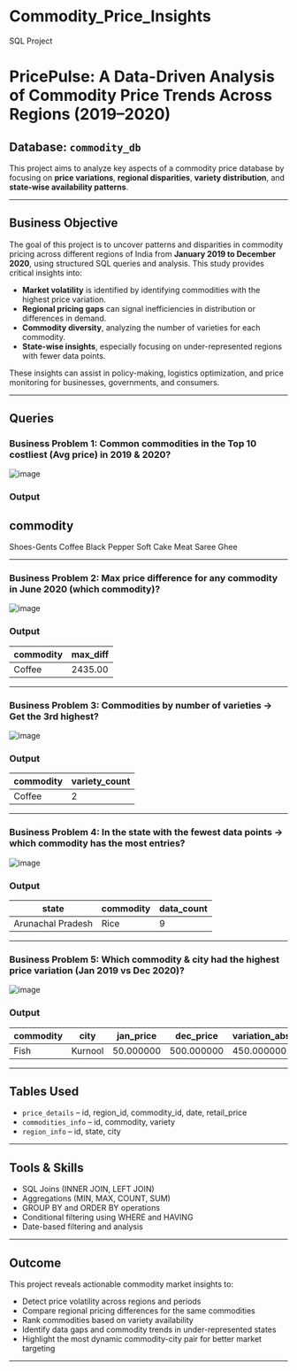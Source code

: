 # Commodity_Price_Insights
SQL Project

# PricePulse: A Data-Driven Analysis of Commodity Price Trends Across Regions (2019–2020)

## Database: `commodity_db`

This project aims to analyze key aspects of a commodity price database by focusing on **price variations**, **regional disparities**, **variety distribution**, and **state-wise availability patterns**.

---

## Business Objective

The goal of this project is to uncover patterns and disparities in commodity pricing across different regions of India from **January 2019 to December 2020**, using structured SQL queries and analysis. This study provides critical insights into:

* **Market volatility** is identified by identifying commodities with the highest price variation.
* **Regional pricing gaps** can signal inefficiencies in distribution or differences in demand.
* **Commodity diversity**, analyzing the number of varieties for each commodity.
* **State-wise insights**, especially focusing on under-represented regions with fewer data points.

These insights can assist in policy-making, logistics optimization, and price monitoring for businesses, governments, and consumers.

---

## Queries

### Business Problem 1: Common commodities in the Top 10 costliest (Avg price) in 2019 & 2020?
![image](https://github.com/user-attachments/assets/3ce1f697-a011-4244-a91f-27f08cc4d852)

### Output
commodity      
----------------
Shoes-Gents
Coffee
Black Pepper
Soft Cake
Meat
Saree
Ghee

---

### Business Problem 2: Max price difference for any commodity in June 2020 (which commodity)?
![image](https://github.com/user-attachments/assets/b530f1e8-8407-4c96-a547-a1bb004f3660)

### Output
commodity  | max_diff   
-----------|--------------
Coffee	   | 2435.00

---

### Business Problem 3: Commodities by number of varieties → Get the 3rd highest?
![image](https://github.com/user-attachments/assets/33341c68-93e1-4a8d-a734-7d19f6f80a5f)

### Output
commodity  | variety_count   
-----------|-----------------
Coffee	   | 2

---

### Business Problem 4: In the state with the fewest data points → which commodity has the most entries?
![image](https://github.com/user-attachments/assets/6045951b-6cdd-4999-9e52-bfd7b00dfc13)

### Output
state              | commodity | data_count        
-------------------|-----------|---------------
Arunachal Pradesh  | Rice	     | 9   

---

### Business Problem 5: Which commodity & city had the highest price variation (Jan 2019 vs Dec 2020)?
![image](https://github.com/user-attachments/assets/4b010e4d-08f7-42b4-a1b4-c8e6f9f54aa6)

### Output
commodity | city    | jan_price | dec_price  | variation_abs | variation_pct      
----------|---------|-----------|------------|---------------|-----------------
Fish	    | Kurnool	| 50.000000	| 500.000000 | 450.000000	   | 900.00

---

## Tables Used

- `price_details` – id, region_id, commodity_id, date, retail_price
- `commodities_info` – id, commodity, variety 
- `region_info` – id, state, city 
 
---

## Tools & Skills

- SQL Joins (INNER JOIN, LEFT JOIN)
- Aggregations (MIN, MAX, COUNT, SUM)
- GROUP BY and ORDER BY operations
- Conditional filtering using WHERE and HAVING
- Date-based filtering and analysis

---

## Outcome

This project reveals actionable commodity market insights to:
* Detect price volatility across regions and periods
* Compare regional pricing differences for the same commodities
* Rank commodities based on variety availability
* Identify data gaps and commodity trends in under-represented states
* Highlight the most dynamic commodity-city pair for better market targeting

---
